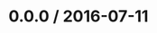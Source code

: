 <!--remark setext-->

<!--lint disable no-multiple-toplevel-headings -->

0.0.0 / 2016-07-11
==================
